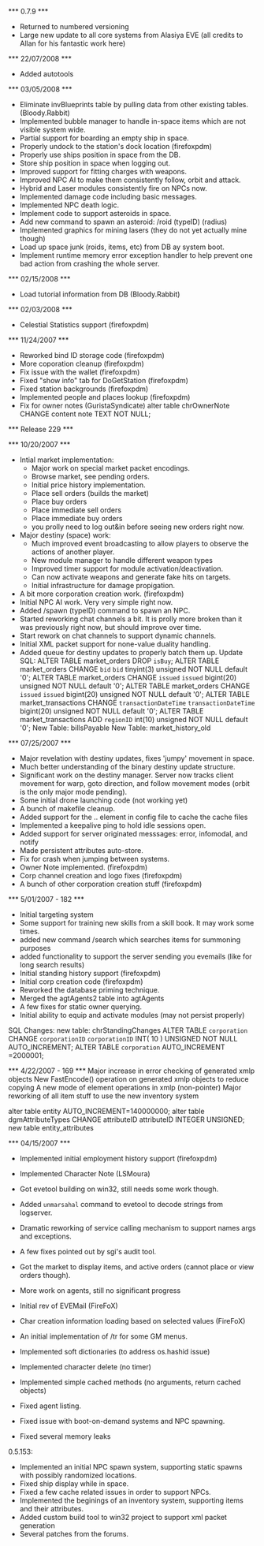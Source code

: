 *** 0.7.9 ***
- Returned to numbered versioning
- Large new update to all core systems from Alasiya EVE (all credits to Allan for his fantastic work here)

*** 22/07/2008 ***
- Added autotools

*** 03/05/2008 ***
- Eliminate invBlueprints table by pulling data from other existing tables. (Bloody.Rabbit)
- Implemented bubble manager to handle in-space items which are not visible system wide.
- Partial support for boarding an empty ship in space.
- Properly undock to the station's dock location (firefoxpdm)
- Properly use ships position in space from the DB.
- Store ship position in space when logging out.
- Improved support for fitting charges with weapons.
- Improved NPC AI to make them consistently follow, orbit and attack.
- Hybrid and Laser modules consistently fire on NPCs now.
- Implemented damage code including basic messages.
- Implemented NPC death logic.
- Implement code to support asteroids in space.
- Add new command to spawn an asteroid: /roid (typeID) (radius)
- Implemented graphics for mining lasers (they do not yet actually mine though)
- Load up space junk (roids, items, etc) from DB ay system boot.
- Implement runtime memory error exception handler to help prevent one bad action from crashing the whole server.

*** 02/15/2008 ***
- Load tutorial information from DB (Bloody.Rabbit)

*** 02/03/2008 ***
- Celestial Statistics support (firefoxpdm)

*** 11/24/2007 ***
- Reworked bind ID storage code (firefoxpdm)
- More coporation cleanup (firefoxpdm)
- Fix issue with the wallet (firefoxpdm)
- Fixed "show info" tab for DoGetStation (firefoxpdm)
- Fixed station backgrounds (firefoxpdm)
- Implemented people and places lookup (firefoxpdm)
- Fix for owner notes (GuristaSyndicate)
alter table chrOwnerNote CHANGE content note TEXT NOT NULL;

*** Release 229 ***

*** 10/20/2007 ***
- Intial market implementation:
  - Major work on special market packet encodings.
  - Browse market, see pending orders.
  - Initial price history implementation.
  - Place sell orders (builds the market)
  - Place buy orders
  - Place immediate sell orders
  - Place immediate buy orders
  - you prolly need to log out&in before seeing new orders right now.
- Major destiny (space) work:
  - Much improved event broadcasting to allow players to
    observe the actions of another player.
  - New module manager to handle different weapon types
  - Improved timer support for module activation/deactivation.
  - Can now activate weapons and generate fake hits on targets.
  - Initial infrastructure for damage propigation.
- A bit more corporation creation work. (firefoxpdm)
- Initial NPC AI work. Very very simple right now.
- Added /spawn (typeID) command to spawn an NPC.
- Started reworking chat channels a bit. It is prolly more broken
  than it was previously right now, but should improve over time.
- Start rework on chat channels to support dynamic channels.
- Initial XML packet support for none-value duality handling.
- Added queue for destiny updates to properly batch them up.
Update SQL:
ALTER TABLE market_orders DROP `isBuy`;
ALTER TABLE market_orders CHANGE `bid` `bid` tinyint(3) unsigned NOT NULL default '0';
ALTER TABLE market_orders CHANGE `issued` `issued` bigint(20) unsigned NOT NULL default '0';
ALTER TABLE market_orders CHANGE `issued` `issued` bigint(20) unsigned NOT NULL default '0';
ALTER TABLE market_transactions CHANGE `transactionDateTime` `transactionDateTime` bigint(20) unsigned NOT NULL default '0';
ALTER TABLE market_transactions ADD `regionID` int(10) unsigned NOT NULL default '0';
New Table: billsPayable
New Table: market_history_old

*** 07/25/2007 ***
- Major revelation with destiny updates, fixes 'jumpy' movement in space.
- Much better understanding of the binary destiny update structure.
- Significant work on the destiny manager. Server now tracks client movement for
  warp, goto direction, and follow movement modes (orbit is the only major mode pending).
- Some initial drone launching code (not working yet)
- A bunch of makefile cleanup.
- Added support for the <files><cache>.. element in config file to cache the cache files
- Implemented a keepalive ping to hold idle sessions open.
- Added support for server originated messsages: error, infomodal, and notify
- Made persistent attributes auto-store.
- Fix for crash when jumping between systems.
- Owner Note implemented. (firefoxpdm)
- Corp channel creation and logo fixes (firefoxpdm)
- A bunch of other corporation creation stuff (firefoxpdm)

*** 5/01/2007 - 182 ***
- Initial targeting system
- Some support for training new skills from a skill book. It may work some times.
- added new command /search which searches items for summoning purposes
- added functionality to support the server sending you evemails (like for long search results)
- Initial standing history support (firefoxpdm)
- Initial corp creation code (firefoxpdm)
- Reworked the database priming technique.
- Merged the agtAgents2 table into agtAgents
- A few fixes for static owner querying.
- Initial ability to equip and activate modules (may not persist properly)

SQL Changes:
new table: chrStandingChanges
ALTER TABLE `corporation` CHANGE `corporationID` `corporationID` INT( 10 ) UNSIGNED NOT NULL AUTO_INCREMENT;
ALTER TABLE `corporation`  AUTO_INCREMENT =2000001;

*** 4/22/2007 - 169 ***
Major increase in error checking of generated xmlp objects
New FastEncode() operation on generated xmlp objects to reduce copying
A new mode of element operations in xmlp (non-pointer)
Major reworking of all item stuff to use the new inventory system


alter table entity AUTO_INCREMENT=140000000;
alter table dgmAttributeTypes CHANGE attributeID attributeID INTEGER UNSIGNED;
new table entity_attributes

*** 04/15/2007 ***
- Implemented initial employment history support (firefoxpdm)
- Implemented Character Note (LSMoura)
- Got evetool building on win32, still needs some work though.
- Added `unmarsahal` command to evetool to decode strings from logserver.
- Dramatic reworking of service calling mechanism to support names args and exceptions.
- A few fixes pointed out by sgi's audit tool.
- Got the market to display items, and active orders (cannot place or view orders though).
- More work on agents, still no significant progress
- Initial rev of EVEMail (FireFoX)
- Char creation information loading based on selected values (FireFoX)
- An initial implementation of /tr for some GM menus.

- Implemented soft dictionaries (to address os.hashid issue)
- Implemented character delete (no timer)
- Implemented simple cached methods (no arguments, return cached objects)
- Fixed agent listing.
- Fixed issue with boot-on-demand systems and NPC spawning.
- Fixed several memory leaks

0.5.153:
- Implemented an initial NPC spawn system, supporting static spawns with possibly randomized locations.
- Fixed ship display while in space.
- Fixed a few cache related issues in order to support NPCs.
- Implemented the beginings of an inventory system, supporting items and their attributes.
- Added custom build tool to win32 project to support xml packet generation
- Several patches from the forums.

